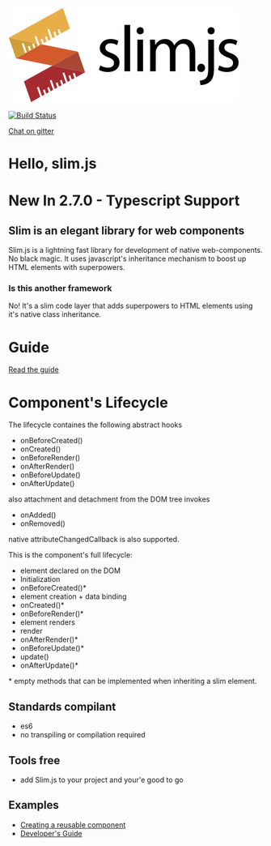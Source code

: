 ![hello, slim.js](./docs/slim2.png)

[![Build Status](https://semaphoreci.com/api/v1/eavichay/slim-js/branches/master/badge.svg)](https://semaphoreci.com/eavichay/slim-js)

[Chat on gitter](https://gitter.im/slim-js/Lobby?utm_source=share-link&utm_medium=link&utm_campaign=share-link)

# Hello, slim.js

# New In 2.7.0 - Typescript Support

## Slim is an elegant library for web components

Slim.js is a lightning fast library for development of native web-components. No black magic.
It uses javascript's inheritance mechanism to boost up HTML elements with superpowers. 

### Is this another framework
No! It's a slim code layer that adds superpowers to HTML elements using it's native class inheritance.

# Guide
[Read the guide](./docs/guide.md)

# Component's Lifecycle
The lifecycle containes the following abstract hooks

- onBeforeCreated()
- onCreated()
- onBeforeRender()
- onAfterRender()
- onBeforeUpdate()
- onAfterUpdate()

also attachment and detachment from the DOM tree invokes

- onAdded()
- onRemoved()

native attributeChangedCallback is also supported.

This is the component's full lifecycle:

- element declared on the DOM
- Initialization
- onBeforeCreated()*
- element creation + data binding
- onCreated()*
- onBeforeRender()*
- element renders
- render
- onAfterRender()*
- onBeforeUpdate()*
- update()
- onAfterUpdate()*

\* empty methods that can be implemented when inheriting a slim element.

## Standards compilant
- es6
- no transpiling or compilation required

## Tools free
- add Slim.js to your project and your'e good to go

## Examples
- [Creating a reusable component](./docs/creating_a_reusable_component_example.md)
- [Developer's Guide](./docs/guide.md)